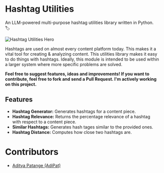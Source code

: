 # Hashtag Utilities

An LLM-powered multi-purpose hashtag utilities library written in Python. 🏷️

![Hashtag Utilities Hero](images/hero.png)

Hashtags are used on almost every content platform today. This makes it a vital tool for creating & analyzing content. 
This utilities library makes it easy to do things with hashtags. Ideally, this module is intended to be used within a larger system where more specific problems are solved. 

**Feel free to suggest features, ideas and improvements! If you want to contribute, feel free to fork and send a Pull Request. I'm actively working on this project.**

## Features 
- **Hashtag Generator:** Generates hashtags for a content piece.
- **Hashtag Relevance:** Returns the percentage relevance of a hashtag with respect to a content piece.
- **Similar Hashtags:** Generates hash tages similar to the provided ones.
- **Hashtag Distance:** Computes how close two hashtags are.

# Contributors 
- [Aditya Patange (AdiPat)](https://wwww.github.com/AdiPat)